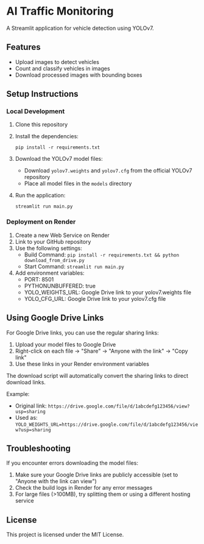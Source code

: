 # AI Traffic Monitoring

A Streamlit application for vehicle detection using YOLOv7.

## Features

- Upload images to detect vehicles
- Count and classify vehicles in images
- Download processed images with bounding boxes

## Setup Instructions

### Local Development

1. Clone this repository
2. Install the dependencies:
   ```
   pip install -r requirements.txt
   ```
3. Download the YOLOv7 model files:
   - Download `yolov7.weights` and `yolov7.cfg` from the official YOLOv7 repository
   - Place all model files in the `models` directory

4. Run the application:
   ```
   streamlit run main.py
   ```

### Deployment on Render

1. Create a new Web Service on Render
2. Link to your GitHub repository
3. Use the following settings:
   - Build Command: `pip install -r requirements.txt && python download_from_drive.py`
   - Start Command: `streamlit run main.py`
4. Add environment variables:
   - PORT: 8501
   - PYTHONUNBUFFERED: true
   - YOLO_WEIGHTS_URL: Google Drive link to your yolov7.weights file
   - YOLO_CFG_URL: Google Drive link to your yolov7.cfg file

## Using Google Drive Links

For Google Drive links, you can use the regular sharing links:

1. Upload your model files to Google Drive
2. Right-click on each file → "Share" → "Anyone with the link" → "Copy link"
3. Use these links in your Render environment variables

The download script will automatically convert the sharing links to direct download links.

Example:
- Original link: `https://drive.google.com/file/d/1abcdefg123456/view?usp=sharing`
- Used as: `YOLO_WEIGHTS_URL=https://drive.google.com/file/d/1abcdefg123456/view?usp=sharing`

## Troubleshooting

If you encounter errors downloading the model files:

1. Make sure your Google Drive links are publicly accessible (set to "Anyone with the link can view")
2. Check the build logs in Render for any error messages
3. For large files (>100MB), try splitting them or using a different hosting service

## License

This project is licensed under the MIT License. 